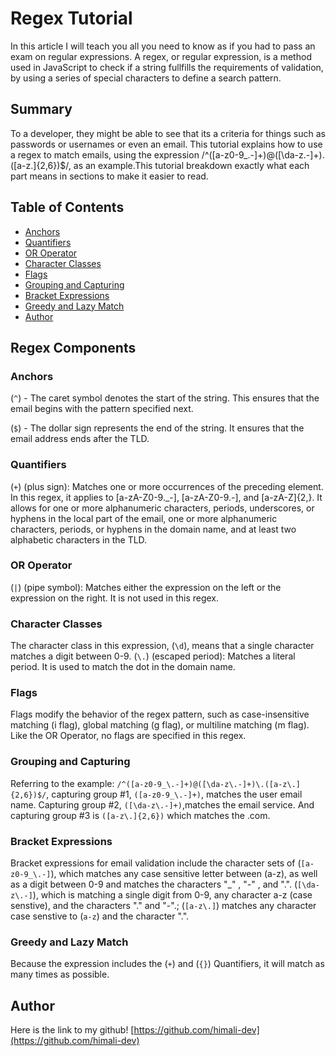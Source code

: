 # Regex Tutorial

In this article I will teach you all you need to know as if you had to pass an exam on regular expressions. A regex, or regular expression, is a method used in JavaScript to check if a string fullfills the requirements of validation, by using a series of special characters to define a search pattern.

## Summary

To a developer, they might be able to see that its a criteria for things such as passwords or usernames or even an email. This tutorial explains how to use a regex to match emails, using the expression /^([a-z0-9_\.-]+)@([\da-z\.-]+)\.([a-z\.]{2,6})$/, as an example.This tutorial breakdown exactly what each part means in sections to make it easier to read.

## Table of Contents

- [Anchors](#anchors)
- [Quantifiers](#quantifiers)
- [OR Operator](#or-operator)
- [Character Classes](#character-classes)
- [Flags](#flags)
- [Grouping and Capturing](#grouping-and-capturing)
- [Bracket Expressions](#bracket-expressions)
- [Greedy and Lazy Match](#greedy-and-lazy-match)
- [Author](#author)

## Regex Components

### Anchors

(`^`) - The caret symbol denotes the start of the string. This ensures that the email begins with the pattern specified next.

(`$`) - The dollar sign represents the end of the string. It ensures that the email address ends after the TLD.

### Quantifiers

(`+`) (plus sign): Matches one or more occurrences of the preceding element. In this regex, it applies to [a-zA-Z0-9._-], [a-zA-Z0-9.-], and [a-zA-Z]{2,}. It allows for one or more alphanumeric characters, periods, underscores, or hyphens in the local part of the email, one or more alphanumeric characters, periods, or hyphens in the domain name, and at least two alphabetic characters in the TLD.

### OR Operator
(`|`) (pipe symbol): Matches either the expression on the left or the expression on the right. It is not used in this regex.

### Character Classes
The character class in this expression, (`\d`), means that a single character matches a digit between 0-9. (`\.`) (escaped period): Matches a literal period. It is used to match the dot in the domain name.

### Flags
Flags modify the behavior of the regex pattern, such as case-insensitive matching (i flag), global matching (g flag), or multiline matching (m flag). Like the OR Operator, no flags are specified in this regex.

### Grouping and Capturing
Referring to the example: `/^([a-z0-9_\.-]+)@([\da-z\.-]+)\.([a-z\.]{2,6})$/`, capturing group #1, `([a-z0-9_\.-]+)`, matches the user email name. Capturing group #2, `([\da-z\.-]+)`,matches the email service.  And capturing group #3 is `([a-z\.]{2,6})` which matches the .com.

### Bracket Expressions
Bracket expressions for email validation include the character sets of (`[a-z0-9_\.-]`), which matches any case sensitive letter between (a-z), as well as a digit between 0-9  and matches the characters "_" , "-" , and ".". (`[\da-z\.-]`), which is matching a single digit from 0-9, any character a-z (case senstive), and the characters "." and "-".; (`[a-z\.]`) matches any character case senstive to (`a-z`) and the character ".".

### Greedy and Lazy Match
Because the expression includes the (`+`) and (`{}`) Quantifiers, it will match as many times as possible.

## Author
Here is the link to my github!
[https://github.com/himali-dev](https://github.com/himali-dev)

